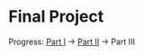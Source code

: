 # Final Project

Progress:
[Part I](/final_project_part1) -> [Part II](/final_project_part2) -> Part III
